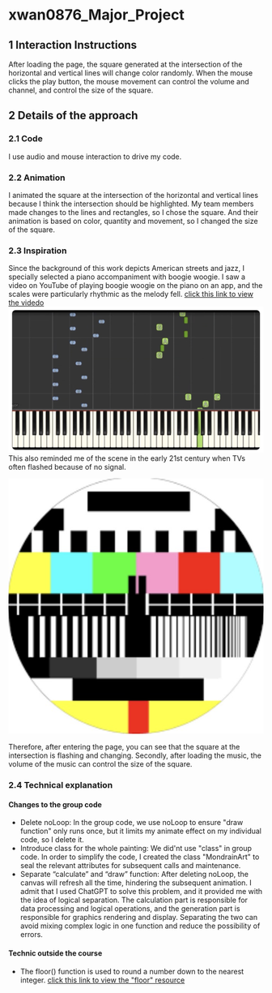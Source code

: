 # xwan0876_Major_Project

## 1 Interaction Instructions
After loading the page, the square generated at the intersection of the horizontal and vertical lines will change color randomly. When the mouse clicks the play button, the mouse movement can control the volume and channel, and control the size of the square.

## 2 Details of the approach
### 2.1 Code
I use audio and mouse interaction to drive my code.
### 2.2 Animation
I animated the square at the intersection of the horizontal and vertical lines because I think the intersection should be highlighted. My team members made changes to the lines and rectangles, so I chose the square. And their animation is based on color, quantity and movement, so I changed the size of the square.
### 2.3 Inspiration
Since the background of this work depicts American streets and jazz, I specially selected a piano accompaniment with boogie woogie. I saw a video on YouTube of playing boogie woogie on the piano on an app, and the scales were particularly rhythmic as the melody fell. 
[click this link to view the videdo](https://www.youtube.com/watch?v=NNe86B56__o)
![An image of piano](assets/piano.jpg)
This also reminded me of the scene in the early 21st century when TVs often flashed because of no signal.

![An image of tv](assets/tv.jpg)

Therefore, after entering the page, you can see that the square at the intersection is flashing and changing. Secondly, after loading the music, the volume of the music can control the size of the square.
### 2.4 Technical explanation
####  Changes to the group code
- Delete noLoop:
  In the group code, we use noLoop to ensure "draw function" only runs once, but it limits my animate effect on my individual code, so I delete it.
- Introduce class for the whole painting:
  We did'nt use "class" in group code. In order to simplify the code, I created the class "MondrainArt" to seal the relevant attributes for subsequent calls and maintenance.
- Separate “calculate” and “draw” function: After deleting noLoop, the canvas will refresh all the time, hindering the subsequent animation. I admit that I used ChatGPT to solve this problem, and it provided me with the idea of ​​logical separation. The calculation part is responsible for data processing and logical operations, and the generation part is responsible for graphics rendering and display. Separating the two can avoid mixing complex logic in one function and reduce the possibility of errors.
####  Technic outside the course
- The floor() function is used to round a number down to the nearest integer.
  [click this link to view the "floor" resource](https://p5js.org/zh-Hans/reference/#/p5/floor)
